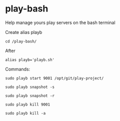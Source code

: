 # play-bash
Help manage yours play servers on the bash terminal

Create alias playb

`cd /play-bash/`

After 

`alias playb='playb.sh'`

Commands:

`sudo playb start 9001 /opt/git/play-project/`

`sudo playb snapshot -s`

`sudo playb snapshot -r`

`sudo playb kill 9001`

`sudo playb kill -a`

<!-- `sudo restart 9001` -->